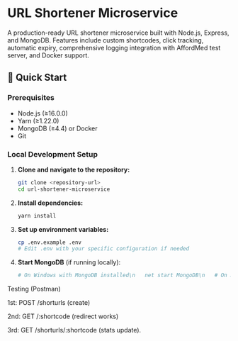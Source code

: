 # URL Shortener Microservice

A production-ready URL shortener microservice built with Node.js, Express, and MongoDB. Features include custom shortcodes, click tracking, automatic expiry, comprehensive logging integration with AffordMed test server, and Docker support.

## 🚀 Quick Start

### Prerequisites

- Node.js (≥16.0.0) 
- Yarn (≥1.22.0)
- MongoDB (≥4.4) or Docker
- Git

### Local Development Setup

1. **Clone and navigate to the repository:**
   ```bash
   git clone <repository-url>
   cd url-shortener-microservice
   ```

2. **Install dependencies:**
   ```bash
   yarn install
   ```

3. **Set up environment variables:**
   ```bash
   cp .env.example .env
   # Edit .env with your specific configuration if needed
   ```

4. **Start MongoDB** (if running locally):
   ```bash
   # On Windows with MongoDB installed\n   net start MongoDB\n   # On macOS with Homebrew\n   brew services start mongodb-community\n   # On Linux\n   sudo systemctl start mongod\n   ```

Testing (Postman)

1st: POST /shorturls (create)

2nd: GET /:shortcode (redirect works)

3rd: GET /shorturls/:shortcode (stats update).
